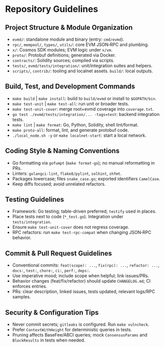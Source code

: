 # Repository Guidelines

## Project Structure & Module Organization
- `evmd/`: standalone module and binary (entry: `cmd/evmd`).
- `rpc/`, `mempool/`, `types/`, `utils/`: core EVM JSON‑RPC and plumbing.
- `x/`: Cosmos SDK modules; EVM logic under `x/vm`.
- `proto/`: Protobuf definitions; generated via Docker.
- `contracts/`: Solidity sources; compiled via scripts.
- `tests/`, `evmd/tests/integration/`: unit/integration suites and helpers.
- `scripts/`, `contrib/`: tooling and localnet assets. `build/`: local outputs.

## Build, Test, and Development Commands
- `make build` | `make install`: build to `build/evmd` or install to `$GOPATH/bin`.
- `make test-unit` | `make test-all`: run unit or broader tests.
- `make test-unit-cover`: merge root+evmd coverage into `coverage.txt`.
- `go test ./evmd/tests/integration/... -tags=test`: backend integration tests.
- `make lint` | `make format`: Go, Python, Solidity, shell lint/format.
- `make proto-all`: format, lint, and generate protobuf code.
- `./local_node.sh -y` or `make localnet-start`: start a local network.

## Coding Style & Naming Conventions
- Go formatting via `gofumpt` (`make format-go`); no manual reformatting in PRs.
- Linters: `golangci-lint`, `flake8/pylint`, `solhint`, `shfmt`.
- Packages lowercase; files `snake_case.go`; exported identifiers `CamelCase`.
- Keep diffs focused; avoid unrelated refactors.

## Testing Guidelines
- Framework: Go testing; table-driven preferred; `testify` used in places.
- Place tests next to code (`*_test.go`). Integration under `tests/integration`.
- Ensure `make test-unit-cover` does not regress coverage.
- RPC refactors: run `make test-rpc-compat` when changing JSON‑RPC behavior.

## Commit & Pull Request Guidelines
- Conventional commits: `feat(scope): ...`, `fix(rpc): ...`, `refactor: ...`, `docs:`, `test:`, `chore:`, `ci:`, `perf:`, `deps:`.
- Use imperative mood; include scope when helpful; link issues/PRs.
- Behavior changes (feat/fix/refactor) should update `CHANGELOG.md`; CI enforces entries.
- PRs: clear description, linked issues, tests updated, relevant logs/RPC samples.

## Security & Configuration Tips
- Never commit secrets; `gitleaks` is configured. Run `make vulncheck`.
- Prefer `ContextWithHeight` for deterministic queries in tests.
- Pruning affects BaseFee/ABCI queries; mock `ConsensusParams` and `BlockResults` in tests when needed.


